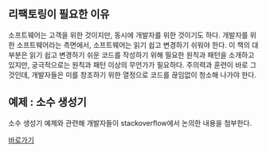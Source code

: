 ## 리팩토링이 필요한 이유

소프트웨어는 고객을 위한 것이지만, 동시에 개발자를 위한 것이기도 하다. 개발자를 위한 소프트웨어라는 측면에서, 소프트웨어는 읽기 쉽고 변경하기 쉬워야 한다. 이 책의 대부분은 읽기 쉽고 변경하기 쉬운 코드를 작성하기 위해 필요한 원칙과 패턴을 소개하고 있지만, 궁극적으로는 원칙과 패턴 이상의 무언가가 필요하다. 주의력과 훈련이 바로 그것인데, 개발자들은 미를 창조하기 위한 열정으로 코드를 끊임없이 청소해 나가야 한다.

## 예제 : 소수 생성기

소수 생성기 예제와 관련해 개발자들이 stackoverflow에서 논의한 내용을 첨부한다.

[바로가기](https://stackoverflow.com/questions/2218994/refactoring-fun-prime-numbers)